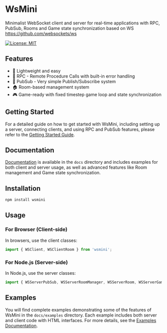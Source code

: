 # WsMini

Minimalist WebSocket client and server for real-time applications with RPC, PubSub, Rooms and Game state synchronization based on WS https://github.com/websockets/ws

[![License: MIT](https://img.shields.io/badge/License-MIT-yellow.svg)](https://opensource.org/licenses/MIT)

## Features

- 🚀 Lightweight and easy
- 📡 RPC - Remote Procedure Calls with built-in error handling
- 🎯 PubSub - Very simple Publish/Subscribe system
- 🏠 Room-based management system
- 🎮 Game-ready with fixed timestep game loop and state synchronization

## Getting Started

For a detailed guide on how to get started with WsMini, including setting up a server, connecting clients, and using RPC and PubSub features, please refer to the [Getting Started Guide](./docs/guides/getting-started.md).

## Documentation

[Documentation](./docs/index.md) is available in the `docs` directory and includes examples for both client and server usage, as well as advanced features like Room management and Game state synchronization.

## Installation

```bash
npm install wsmini
```

## Usage

### For Browser (Client-side)
In browsers, use the client classes:

```javascript
import { WSClient, WSClientRoom } from 'wsmini';
```

### For Node.js (Server-side)
In Node.js, use the server classes:

```javascript
import { WSServerPubSub, WSServerRoomManager, WSServerRoom, WSServerGameRoom, WSServerError } from 'wsmini';
```

## Examples

You will find complete examples demonstrating some of the features of WsMini in the `docs/examples` directory. Each example includes both server and client code with HTML interfaces. For more details, see the [Examples Documentation](./docs/examples/index.md).